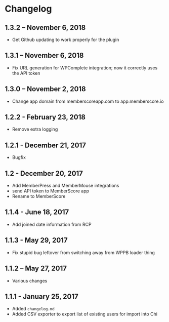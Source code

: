 # Changelog

## 1.3.2 – November 6, 2018
- Get Github updating to work properly for the plugin

## 1.3.1 – November 6, 2018
- Fix URL generation for WPComplete integration; now it correctly uses the API token

## 1.3.0 – November 2, 2018
- Change app domain from memberscoreapp.com to app.memberscore.io

## 1.2.2 - February 23, 2018
- Remove extra logging

## 1.2.1 - December 21, 2017
- Bugfix

## 1.2 - December 20, 2017
- Add MemberPress and MemberMouse integrations
- send API token to MemberScore app
- Rename to MemberScore

## 1.1.4 - June 18, 2017
- Add joined date information from RCP

## 1.1.3 - May 29, 2017
- Fix stupid bug leftover from switching away from WPPB loader thing

## 1.1.2 – May 27, 2017
- Various changes

## 1.1.1 - January 25, 2017
- Added `changelog.md`
- Added CSV exporter to export list of existing users for import into Chi